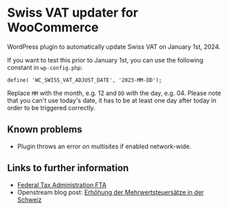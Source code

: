# Swiss VAT updater for WooCommerce
WordPress plugin to automatically update Swiss VAT on January 1st, 2024.

If you want to test this prior to January 1st, you can use the following constant in `wp-config.php`:

```define( 'WC_SWISS_VAT_ADJUST_DATE', '2023-MM-DD');```

Replace `MM` with the month, e.g. 12 and `DD` with the day, e.g. 04. Please note that you can't use today's date, it has to be at least one day after today in order to be triggered correctly.

## Known problems
* Plugin throws an error on multisites if enabled network-wide.

## Links to further information
* [Federal Tax Administration FTA](https://www.estv.admin.ch/estv/en/home/value-added-tax/vat-rates-switzerland.html)
* Openstream blog post: [Erhöhung der Mehrwertsteuersätze in der Schweiz
](https://www.openstream.ch/erhoehung-mwst-2024/)
